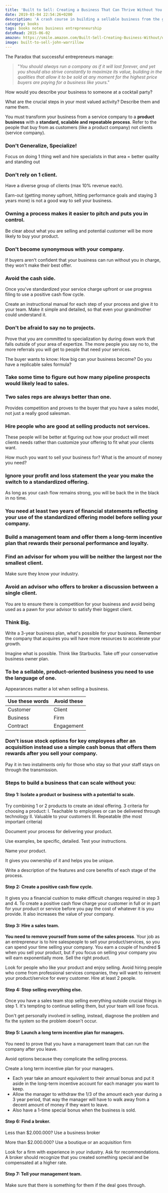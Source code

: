 ```yaml
---
title: 'Built to Sell: Creating a Business That Can Thrive Without You by John Warrillow'
date: 2019-03-04 22:54:26+0200
description: 'A crash course in building a sellable business from the ground up. The business equivalent of the principle of starting with an end in mind. Think in systems, have a process, specialize and say no to projects outside your area of expertise.'
category: books
tags: books notes business entrepreneurship
dateRead: 2015-06-02
amazon: https://smile.amazon.com/Built-Sell-Creating-Business-Without/dp/1591845823
image: built-to-sell-john-warrillow
---
```


The Paradox that successful entrepreneurs manage:

> "_You should always run a company as if it will last forever, and yet you should also strive constantly to maximize its value, building in the qualities that allow it to be sold at any moment for the highest price buyers are paying for a business like yours_."

How would you describe your business to someone at a cocktail party?

What are the crucial steps in your most valued activity? Describe them and name them.

You must transform your business from a service company to a **product business** with a **standard, scalable and repeatable process**. Refer to the people that buy from as customers (like a product company) not clients (service company).

### Don't Generalize, Specialize!

Focus on doing 1 thing well and hire specialists in that area = better quality and standing out

### Don't rely on 1 client.

Have a diverse group of clients (max 10% revenue each).

Earn-out (getting money upfront, hitting performance goals and staying 3 years more) is not a good way to sell your business.

### Owning a process makes it easier to pitch and puts you in control.

Be clear about what you are selling and potential customer will be more likely to buy your product.

### Don't become synonymous with your company.

If buyers aren't confident that your business can run without you in charge, they won't make their best offer.

### Avoid the cash side.

Once you've standardized your service charge upfront or use progress filing to use a positive cash flow cycle.

Create an instructional manual for each step of your process and give it to your team. Make it simple and detailed, so that even your grandmother could understand it.

### Don't be afraid to say no to projects.

Prove that you are committed to specialization by during down work that falls outside of your area of expertize. The more people you say no to, the more referrals you will get to people that need your services.

The buyer wants to know: How big can your business become? Do you have a replicable sales formula?

### Take some time to figure out how many pipeline prospects would likely lead to sales.

### Two sales reps are always better than one.

Provides competition and proves to the buyer that you have a sales model, not just a really good salesman.

### Hire people who are good at selling products not services.

These people will be better at figuring out how your product will meet clients needs rather than customize your offering to fit what your clients want.

How much you want to sell your business for? What is the amount of money you need?

### Ignore your profit and loss statement the year you make the switch to a standardized offering.

As long as your cash flow remains strong, you will be back the in the black in no time.

### You need at least two years of financial statements reflecting your use of the standardized offering model before selling your company.

### Build a management team and offer them a long-term incentive plan that rewards their personal performance and loyalty.

### Find an advisor for whom you will be neither the largest nor the smallest client.

Make sure they know your industry.

### Avoid an advisor who offers to broker a discussion between a single client.

You are to ensure there is competition for your business and avoid being used as a pawn for your advisor to satisfy their biggest client.

### Think Big.

Write a 3-year business plan, what's possible for your business. Remember the company that acquires you will have more resources to accelerate your growth.

Imagine what is possible. Think like Starbucks. Take off your conservative business owner plan.

### To be a sellable, product-oriented business you need to use the language of one.

Appearances matter a lot when selling a business.

| Use these words | Avoid these |
| --------------- | ----------- |
| Customer        | Client      |
| Business        | Firm        |
| Contract        | Engagement  |

### Don't issue stock options for key employees after an acquisition instead use a simple cash bonus that offers them rewards after you sell your company.

Pay it in two instalments only for those who stay so that your staff stays on through the transmission.

### Steps to build a business that can scale without you:

#### Step 1: Isolate a product or business with a potential to scale.

Try combining 1 or 2 products to create an ideal offering. 3 criteria for choosing a product:
I. Teachable to employees or can be delivered through technology
II. Valuable to your customers
III. Repeatable (the most important criteria)

Document your process for delivering your product.

Use examples, be specific, detailed. Test your instructions.

Name your product.

It gives you ownership of it and helps you be unique.

Write a description of the features and core benefits of each stage of the process.

#### Step 2: Create a positive cash flow cycle.

It gives you a financial cushion to make difficult changes required in step 3 and 4. To create a positive cash flow charge your customer in full or in part for your product or service before you pay the cost of whatever it is you provide. It also increases the value of your company.

#### Step 3: Hire a sales team.

**You need to remove yourself from some of the sales process**. Your job as an entrepreneur is to hire salespeople to sell your product/services, so you can spend your time selling your company. You earn a couple of hundred $ when you sell your product, but if you focus on selling your company you will earn exponentially more. Sell the right product.

Look for people who like your product and enjoy selling. Avoid hiring people who come from professional services companies, they will want to reinvent your product/service for every customer. Hire at least 2 people.

#### Step 4: Stop selling everything else.

Once you have a sales team stop selling everything outside crucial things in step 1. It's tempting to continue selling them, but your team will lose focus.

Don't get personally involved in selling, instead, diagnose the problem and fix the system so the problem doesn't occur.

#### Step 5: Launch a long term incentive plan for managers.

You need to prove that you have a management team that can run the company after you leave.

Avoid options because they complicate the selling process.

Create a long term incentive plan for your managers.

- Each year take an amount equivalent to their annual bonus and put it aside in the long-term incentive account for each manager you want to keep.
- Allow the manager to withdraw the 1/3 of the amount each year during a 3 year period, that way the manager will have to walk away from a decent amount of money if they want to leave.
- Also have a 1-time special bonus when the business is sold.

#### Step 6: Find a broker.

Less than $2.000.000? Use a business broker

More than $2.000.000? Use a boutique or an acquisition firm

Look for a firm with experience in your industry. Ask for recommendations. A broker should recognize that you created something special and be compensated at a higher rate.

#### Step 7: Tell your management team.

Make sure that there is something for them if the deal goes through.
